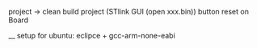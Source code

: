 project -> clean
build project (STlink GUI (open xxx.bin))
button reset on Board

__
setup for ubuntu: eclipce + gcc-arm-none-eabi
